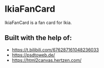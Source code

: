 # IkiaFanCard
IkiaFanCard is a fan card for Ikia.

## Built with the help of:
* https://t.bilibili.com/676287161048236033
* https://psdtoweb.de/
* https://html2canvas.hertzen.com/